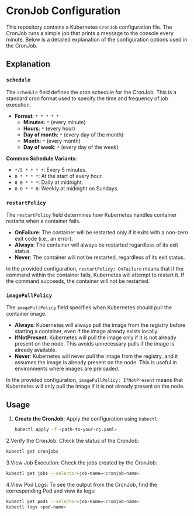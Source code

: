 # CronJob Configuration

This repository contains a Kubernetes `CronJob` configuration file. The CronJob runs a simple job that prints a message to the console every minute. Below is a detailed explanation of the configuration options used in the CronJob.

## Explanation

### `schedule`

The `schedule` field defines the cron schedule for the CronJob. This is a standard cron format used to specify the time and frequency of job execution.

- **Format**: `* * * * *`
  - **Minutes**: `*` (every minute)
  - **Hours**: `*` (every hour)
  - **Day of month**: `*` (every day of the month)
  - **Month**: `*` (every month)
  - **Day of week**: `*` (every day of the week)

**Common Schedule Variants**:
- `*/5 * * * *`: Every 5 minutes.
- `0 * * * *`: At the start of every hour.
- `0 0 * * *`: Daily at midnight.
- `0 0 * * 0`: Weekly at midnight on Sundays.

### `restartPolicy`

The `restartPolicy` field determines how Kubernetes handles container restarts when a container fails.

- **OnFailure**: The container will be restarted only if it exits with a non-zero exit code (i.e., an error).
- **Always**: The container will always be restarted regardless of its exit status.
- **Never**: The container will not be restarted, regardless of its exit status.

In the provided configuration, `restartPolicy: OnFailure` means that if the command within the container fails, Kubernetes will attempt to restart it. If the command succeeds, the container will not be restarted.

### `imagePullPolicy`

The `imagePullPolicy` field specifies when Kubernetes should pull the container image.

- **Always**: Kubernetes will always pull the image from the registry before starting a container, even if the image already exists locally.
- **IfNotPresent**: Kubernetes will pull the image only if it is not already present on the node. This avoids unnecessary pulls if the image is already available.
- **Never**: Kubernetes will never pull the image from the registry, and it assumes the image is already present on the node. This is useful in environments where images are preloaded.

In the provided configuration, `imagePullPolicy: IfNotPresent` means that Kubernetes will only pull the image if it is not already present on the node.

## Usage

1. **Create the CronJob**:
   Apply the configuration using `kubectl`:
   ```sh
   kubectl apply -f <path-to-your-cj.yaml>
2.Verify the CronJob:
Check the status of the CronJob:
```sh
kubectl get cronjobs
```
3.View Job Execution:
Check the jobs created by the CronJob:
```sh
kubectl get jobs --selector=job-name=<cronjob-name>
```
4.View Pod Logs:
To see the output from the CronJob, find the corresponding Pod and view its logs:
```sh
kubectl get pods --selector=job-name=<cronjob-name>
kubectl logs <pod-name>
```
